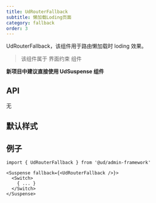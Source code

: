 ```yaml
---
title: UdRouterFallback
subtitle: 懒加载Loding页面
category: fallback
order: 3
---
```


UdRouterFallback，该组件用于路由懒加载时 loding 效果。

> 该组件属于 界面约束 组件

**新项目中建议直接使用 UdSuspense 组件**

## API

无

## 默认样式

<!--ud-code("css","style.less")-->

## 例子

```tsx
import { UdRouterFallback } from '@ud/admin-framework'

<Suspense fallback={<UdRouterFallback />}>
  <Switch>
    { ... }
  </Switch>
</Suspense>
```
